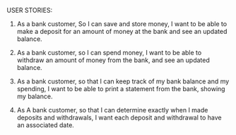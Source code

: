 USER STORIES:

1) As a bank customer, So I can save  and store money, I want to be able to make a deposit for an amount of money at the bank and see an updated balance.

2) As a bank customer, so I can spend money, I want to be able to withdraw an amount of money from the bank, and see an updated balance.

3) As a bank customer, so that I can keep track of my bank balance and my spending, I want to be able to print a statement from the bank, showing my balance.

4) As A bank customer, so that I can determine exactly when I made deposits and withdrawals, I want each deposit and withdrawal to have an associated date.
